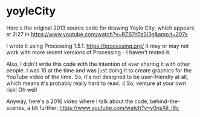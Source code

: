 # yoyleCity
Here's the original 2013 source code for drawing Yoyle City, which appears at 2:27 in https://www.youtube.com/watch?v=RZB7nTzSl3g&amp;t=207s

I wrote it using Processing 1.5.1. https://processing.org/
It may or may not work with more recent versions of Processing - I haven't tested it.

Also, I didn't write this code with the intention of ever sharing it with other people. I was 16 at the time and was just doing it to create graphics for the YouTube video of the time. So, it's not designed to be user-friendly at all, which means it's probably really hard to read. :( So, venture at your own risk! Oh well

Anyway, here's a 2016 video where I talk about the code, behind-the-scenes, a bit further:
https://www.youtube.com/watch?v=y0nsXiI_I9c
